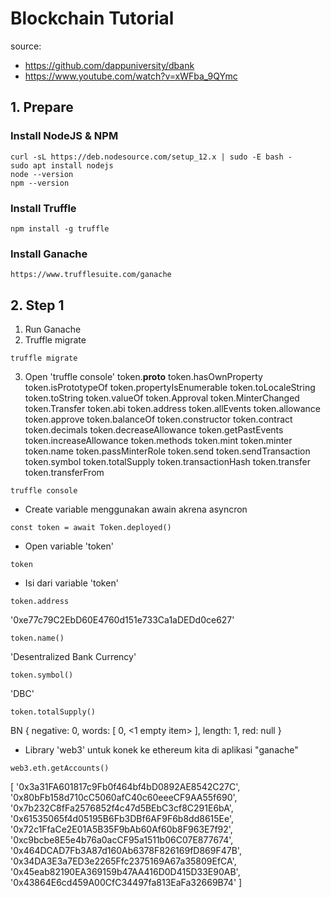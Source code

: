 # Blockchain Tutorial
source:
* https://github.com/dappuniversity/dbank
* https://www.youtube.com/watch?v=xWFba_9QYmc

## 1. Prepare
### Install NodeJS & NPM
```
curl -sL https://deb.nodesource.com/setup_12.x | sudo -E bash -
sudo apt install nodejs
node --version
npm --version
```
### Install Truffle
```
npm install -g truffle
```
### Install Ganache
```
https://www.trufflesuite.com/ganache
```

## 2. Step 1
1. Run Ganache
2. Truffle migrate
```
truffle migrate
```
3. Open 'truffle console'
token.__proto__             token.hasOwnProperty        token.isPrototypeOf         token.propertyIsEnumerable  token.toLocaleString        token.toString				token.valueOf
token.Approval              token.MinterChanged         token.Transfer              token.abi                   token.address               token.allEvents
token.allowance             token.approve               token.balanceOf             token.constructor           token.contract              token.decimals
token.decreaseAllowance     token.getPastEvents         token.increaseAllowance     token.methods               token.mint                  token.minter
token.name                  token.passMinterRole        token.send                  token.sendTransaction       token.symbol                token.totalSupply
token.transactionHash       token.transfer              token.transferFrom

```
truffle console
```
* Create variable 
menggunakan awain akrena asyncron
```
const token = await Token.deployed()
```
* Open variable 'token'
```
token
```
* Isi dari variable 'token' 
```
token.address
```
'0xe77c79C2EbD60E4760d151e733Ca1aDEDd0ce627'

```
token.name()
```
'Desentralized Bank Currency'


```
token.symbol()
```
'DBC'

```
token.totalSupply()
```
BN { negative: 0, words: [ 0, <1 empty item> ], length: 1, red: null }

* Library 'web3' untuk konek ke ethereum kita di aplikasi "ganache"
```
web3.eth.getAccounts()
```
[
  '0x3a31FA601817c9Fb0f464bf4bD0892AE8542C27C',
  '0x80bFb158d710cC5060afC40c60eeeCF9AA55f690',
  '0x7b232C8fFa2576852f4c47d5BEbC3cf8C291E6bA',
  '0x61535065f4d05195B6Fb3DBf6AF9F6b8dd8615Ee',
  '0x72c1FfaCe2E01A5B35F9bAb60Af60b8F963E7f92',
  '0xc9bcbe8E5e4b76a0acCF95a1511b06C07E877674',
  '0x464DCAD7Fb3A87d160Ab6378F826169fD869F47B',
  '0x34DA3E3a7ED3e2265Ffc2375169A67a35809EfCA',
  '0x45eab82190EA369159b47AA416D0D415D33E90AB',
  '0x43864E6cd459A00CfC34497fa813EaFa32669B74'
]

